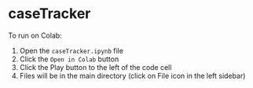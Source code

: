 # caseTracker

To run on Colab:
1. Open the `caseTracker.ipynb` file
2. Click the `Open in Colab` button
3. Click the Play button to the left of the code cell
4. Files will be in the main directory (click on File icon in the left sidebar)
